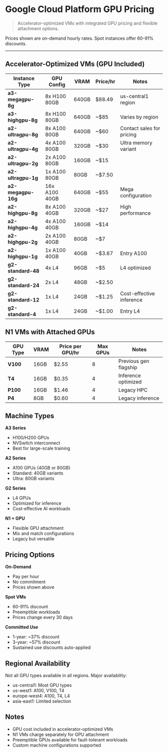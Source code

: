 # Google Cloud Platform GPU Pricing

> Accelerator-optimized VMs with integrated GPU pricing and flexible attachment options.

Prices shown are on-demand hourly rates. Spot instances offer 60-91% discounts.

---

## Accelerator-Optimized VMs (GPU Included)

| Instance Type      | GPU Config    | VRAM  | Price/hr | Notes                     |
| ------------------ | ------------- | ----- | -------- | ------------------------- |
| **a3-megagpu-8g**  | 8x H100 80GB  | 640GB | $88.49   | us-central1 region        |
| **a3-highgpu-8g**  | 8x H100 80GB  | 640GB | ~$85     | Varies by region          |
| **a2-ultragpu-8g** | 8x A100 80GB  | 640GB | ~$60     | Contact sales for pricing |
| **a2-ultragpu-4g** | 4x A100 80GB  | 320GB | ~$30     | Ultra memory variant      |
| **a2-ultragpu-2g** | 2x A100 80GB  | 160GB | ~$15     |                           |
| **a2-ultragpu-1g** | 1x A100 80GB  | 80GB  | ~$7.50   |                           |
| **a2-megagpu-16g** | 16x A100 40GB | 640GB | ~$55     | Mega configuration        |
| **a2-highgpu-8g**  | 8x A100 40GB  | 320GB | ~$27     | High performance          |
| **a2-highgpu-4g**  | 4x A100 40GB  | 160GB | ~$14     |                           |
| **a2-highgpu-2g**  | 2x A100 40GB  | 80GB  | ~$7      |                           |
| **a2-highgpu-1g**  | 1x A100 40GB  | 40GB  | ~$3.67   | Entry A100                |
| **g2-standard-48** | 4x L4         | 96GB  | ~$5      | L4 optimized              |
| **g2-standard-24** | 2x L4         | 48GB  | ~$2.50   |                           |
| **g2-standard-12** | 1x L4         | 24GB  | ~$1.25   | Cost-effective inference  |
| **g2-standard-4**  | 1x L4         | 24GB  | ~$1.00   | Entry L4                  |

## N1 VMs with Attached GPUs

| GPU Type | VRAM | Price per GPU/hr | Max GPUs | Notes                 |
| -------- | ---- | ---------------- | -------- | --------------------- |
| **V100** | 16GB | $2.55            | 8        | Previous gen flagship |
| **T4**   | 16GB | $0.35            | 4        | Inference optimized   |
| **P100** | 16GB | $1.46            | 4        | Legacy HPC            |
| **P4**   | 8GB  | $0.60            | 4        | Legacy inference      |

## Machine Types

**A3 Series**

- H100/H200 GPUs
- NVSwitch interconnect
- Best for large-scale training

**A2 Series**

- A100 GPUs (40GB or 80GB)
- Standard: 40GB variants
- Ultra: 80GB variants

**G2 Series**

- L4 GPUs
- Optimized for inference
- Cost-effective AI workloads

**N1 + GPU**

- Flexible GPU attachment
- Mix and match configurations
- Legacy but versatile

## Pricing Options

**On-Demand**

- Pay per hour
- No commitment
- Prices shown above

**Spot VMs**

- 60-91% discount
- Preemptible workloads
- Prices change every 30 days

**Committed Use**

- 1-year: ~37% discount
- 3-year: ~57% discount
- Sustained use discounts auto-applied

## Regional Availability

Not all GPU types available in all regions. Major availability:

- us-central1: Most GPU types
- us-west1: A100, V100, T4
- europe-west4: A100, T4, L4
- asia-east1: Limited selection

## Notes

- GPU cost included in accelerator-optimized VMs
- N1 VMs charge separately for GPU attachment
- Preemptible GPUs available for fault-tolerant workloads
- Custom machine configurations supported
